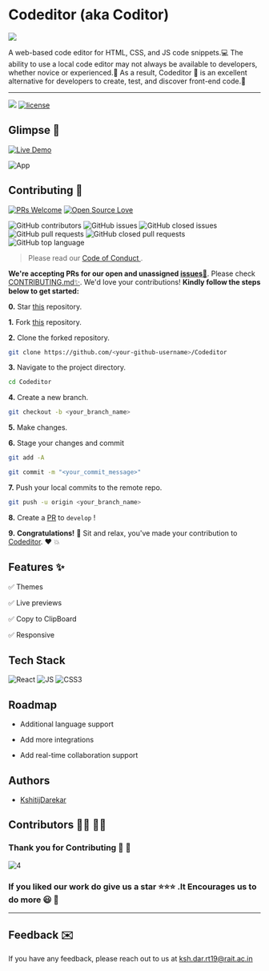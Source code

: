 
# Codeditor (aka Coditor)

![](https://res.cloudinary.com/horizonkd/image/upload/v1659377963/Code%20Editor/Screenshot_2022-08-01_at_11.48.49_PM_vwgg6h.png)

A web-based code editor for HTML, CSS, and JS code snippets.💻
The ability to use a local code editor may not always be available to developers, whether novice or experienced.👤
As a result, Codeditor 🚀 is an excellent alternative for developers to create, test, and discover front-end code.🌟

---


![](https://img.shields.io/badge/Status-Ongoing-green.svg)	[![license](https://img.shields.io/github/license/KshitijDarekar/Codeditor?color=red)](https://github.com/KshitijDarekar/Codeditor/blob/master/LICENSE)

## Glimpse 🚀


[![Live Demo](https://img.shields.io/badge/%F0%9F%8C%90%20Live%20Demo-Click%20Here-blueviolet?style=for-the-badge)](https://coditor.netlify.app)


![App](https://res.cloudinary.com/horizonkd/image/upload/v1626781912/Code%20Editor/code-editor_ffkskv.gif)


## Contributing 🤝

[![PRs Welcome](https://img.shields.io/badge/PRs-welcome-brightgreen.svg?style=flat&logo=git&logoColor=white)](https://github.com/KshitijDarekar/Codeditor/pulls) [![Open Source Love](https://badges.frapsoft.com/os/v2/open-source.svg?color=red)](https://github.com/KshitijDarekar/Codeditor)


![GitHub contributors](https://img.shields.io/github/contributors/KshitijDarekar/Codeditor)	![GitHub issues](https://img.shields.io/github/issues/KshitijDarekar/Codeditor)	![GitHub closed issues](https://img.shields.io/github/issues-closed-raw/KshitijDarekar/Codeditor)	![GitHub pull requests](https://img.shields.io/github/issues-pr/KshitijDarekar/Codeditor)	![GitHub closed pull requests](https://img.shields.io/github/issues-pr-closed-raw/KshitijDarekar/Codeditor) ![GitHub top language](https://img.shields.io/github/languages/top/KshitijDarekar/Codeditor?style=flat-square)

> Please read our [Code of Conduct ](https://github.com/KshitijDarekar/Codeditor/blob/master/CODE_OF_CONDUCT.md).


**We're accepting PRs for our open and unassigned [issues🐛](https://github.com/KshitijDarekar/Codeditor/issues)**. Please check [CONTRIBUTING.md✨](https://github.com/KshitijDarekar/Codeditor/blob/master/CONTRIBUTING.md). We'd love your contributions! **Kindly follow the steps below to get started:** 

**0.** Star [this](https://github.com/KshitijDarekar/Codeditor) repository.

**1.** Fork [this](https://github.com/KshitijDarekar/Codeditor) repository.

**2.** Clone the forked repository.

```bash
git clone https://github.com/<your-github-username>/Codeditor
```

**3.** Navigate to the project directory.

```bash
cd Codeditor
```

**4.** Create a new branch.

```bash
git checkout -b <your_branch_name>
```

**5.** Make changes.

**6.** Stage your changes and commit

```bash
git add -A

git commit -m "<your_commit_message>"
```

**7.** Push your local commits to the remote repo.

```bash
git push -u origin <your_branch_name>
```

**8.** Create a [PR](https://help.github.com/en/github/collaborating-with-issues-and-pull-requests/creating-a-pull-request) to `develop` !

**9.** **Congratulations!** 🎉 Sit and relax, you've made your contribution to [Codeditor](https://github.com/KshitijDarekar/Codeditor). ❤️ 💥

## Features ✨

  ✅ Themes 
  
  ✅ Live previews
  
  ✅ Copy to ClipBoard
  
  ✅ Responsive


## Tech Stack

![React](https://img.shields.io/badge/react-555555?style=for-the-badge&logo=react)		![JS](https://img.shields.io/badge/JavaScript-555555?style=for-the-badge&logo=JavaScript)		![CSS3](https://img.shields.io/badge/css3-555555?style=for-the-badge&logo=css3&logoColor=1572B6)



## Roadmap

- Additional language support

- Add more integrations

- Add real-time collaboration support


## Authors

- [KshitijDarekar](https://www.github.com/KshitijDarekar)


## Contributors 👨‍💻 👩‍💻

### Thank you for Contributing 🙏 💫 
![4](https://contributors-img.web.app/image?repo=KshitijDarekar/Codeditor)


### If you liked our work do give us a star ⭐️⭐️⭐️ .It Encourages us to do more 😃 💫
----

## Feedback ✉️

If you have any feedback, please reach out to us at ksh.dar.rt19@rait.ac.in

